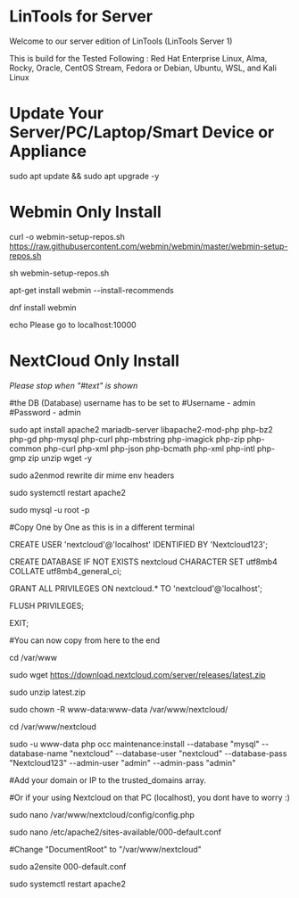 # LinTools for Server
Welcome to our server edition of LinTools (LinTools Server 1)

This is build for the Tested Following : Red Hat Enterprise Linux, Alma, Rocky, Oracle, CentOS Stream, Fedora or Debian, Ubuntu, WSL, and Kali Linux

# Update Your Server/PC/Laptop/Smart Device or Appliance

sudo apt update && sudo apt upgrade -y

# Webmin Only Install

curl -o webmin-setup-repos.sh https://raw.githubusercontent.com/webmin/webmin/master/webmin-setup-repos.sh

sh webmin-setup-repos.sh

apt-get install webmin --install-recommends

dnf install webmin

echo Please go to localhost:10000

# NextCloud Only Install
*Please stop when "#text" is shown*

#the DB (Database) username has to be set to
#Username - admin
#Password - admin

sudo apt install apache2 mariadb-server libapache2-mod-php php-bz2 php-gd php-mysql php-curl php-mbstring php-imagick php-zip php-common php-curl php-xml php-json php-bcmath php-xml php-intl php-gmp zip unzip wget -y

sudo a2enmod rewrite dir mime env headers

sudo systemctl restart apache2

sudo mysql -u root -p

#Copy One by One as this is in a different terminal

CREATE USER 'nextcloud'@'localhost' IDENTIFIED BY 'Nextcloud123';

CREATE DATABASE IF NOT EXISTS nextcloud CHARACTER SET utf8mb4 COLLATE utf8mb4_general_ci;

GRANT ALL PRIVILEGES ON nextcloud.* TO 'nextcloud'@'localhost';

FLUSH PRIVILEGES;

EXIT;

#You can now copy from here to the end

cd /var/www

sudo wget https://download.nextcloud.com/server/releases/latest.zip

sudo unzip latest.zip

sudo chown -R www-data:www-data /var/www/nextcloud/

cd /var/www/nextcloud

sudo -u www-data php occ maintenance:install --database "mysql" --database-name "nextcloud" --database-user "nextcloud" --database-pass "Nextcloud123" --admin-user "admin" --admin-pass "admin"

#Add your domain or IP to the trusted_domains array.

#Or if your using Nextcloud on that PC (localhost), you dont have to worry :)

sudo nano /var/www/nextcloud/config/config.php

sudo nano /etc/apache2/sites-available/000-default.conf

#Change "DocumentRoot" to "/var/www/nextcloud"

sudo a2ensite 000-default.conf

sudo systemctl restart apache2
